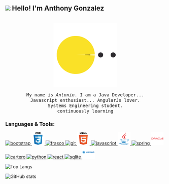 ## <img src="https://raw.githubusercontent.com/alexnaiman/alexnaiman/master/resources/welcomeglitch.gif" width="50px" /> Hello! I'm Anthony Gonzalez
<div align="center">
	<br>
	<img src="https://raw.githubusercontent.com/Aniket965/Aniket965/master/pacman.svg?sanitize=true" width="200" height="200">
	<br>
	
<p align="center" >
  <samp>
    My name is <em>Antonio</em>. I am a Java Developer... 
  <br/> Javascript enthusiast... AngularJs lover. 
    <br/> Systems Engineering student.
      <br/>
continuously learning
	  
  </samp>
</p>
<!--     	<img src="https://bingimages.herokuapp.com/unsplash1" width="800" height="400"> -->
</div>




<!--START_SECTION:waka-->
<!-- ```text -->
<!-- Week: 07 August, 2020 - 14 August, 2020 -->
<!-- JavaScript   9 hrs 53 mins   ██████████████████░░░░░░░   74.31 %     -->
<!--   Angular      59 mins         █░░░░░░░░░░░░░░░░░░░░░░░░   07.45 %   -->
<!--  NodeJS       58 mins         █░░░░░░░░░░░░░░░░░░░░░░░░   07.32 %    -->
<!-- Prolog      200 mins         █░░░░░░░░░░░░░░░░░░░░░░░░   04.20 %     -->
<!--  ```   -->
<!--END_SECTION:waka-->



<h3 align="left">Languages & Tools:</h3>
<p align="left"> <a href="https://getbootstrap.com" target="_blank" rel="noreferrer"> <img src="https://raw.githubusercontent.com/devicons/devicon /master/icons/bootstrap/bootstrap-plain-wordmark.svg" alt="bootstrap" width="40" height="40"/> </a> <a href="https://www.w3schools.com /css/" target="_blank" rel="noreferrer"> <img src="https://raw.githubusercontent.com/devicons/devicon/master/icons/css3/css3-original-wordmark.svg" alt= "css3" width="40" height="40"/> </a> <a href="https://flask.palletsprojects.com/" target="_blank" rel="noreferrer"><img src="https://www.vectorlogo.zone/logos/pocoo_flask/pocoo_flask-icon.svg" alt="frasco" width="40" height="40"/> </a> <a href= "https://git-scm.com/" target="_blank" rel="noreferrer"> <img src="https://media.vlpt.us/images/hdy20201004/post/a4971fcf-9f20-40ce-b307-92c14701ea78/git_logo.png" alt="git" width="40" height="40"/> </a> <a href="https://www.w3.org/html/" target="_blank" rel="noreferrer "> <img src="https://raw.githubusercontent.com/devicons/devicon/master/icons/html5/html5-original-wordmark.svg" alt="html5" width="40" height="40" /> </a> <a href="https://developer.mozilla.org/en-US/docs/Web/JavaScript" target="_blank" rel="noreferrer"> <img src="https://symbols.getvecta.com/stencil_25/39_javascript.0ca26ec4ab.png" alt="javascript" width="40" height="40"/> </a> <a href="https://www.java.com" target="_blank" rel="noreferrer"> <img src="https://raw.githubusercontent.com/devicons/devicon/master/icons/java/java-original.svg" alt="java" width="40" height="40"/> </a> <a href="https://spring.io/" target="_blank" rel="noreferrer"> <img src="https://www.vectorlogo.zone/logos/springio/springio-icon.svg" alt="spring" width="40" height="40"/> </a> <a href="https://www.oracle. com/" target="_blank" rel="noreferrer"> <img src="https://raw.githubusercontent.com/devicons/devicon/master/icons/oracle/oracle-original.svg" alt="oracle" width="40" height="40"/> </a> <a href=" https://postman.com" target="_blank" rel="noreferrer"> <img src="https://www.vectorlogo.zone/logos/getpostman/getpostman-icon.svg" alt="cartero" ancho ="40" height="40"/> </a> <a href="https://www.python.org" target="_blank" rel="noreferrer"> <img src="https://cdn3.iconfinder.com/data/icons/logos-and-brands-adobe/512/267_Python-512.png" alt="python" width="40" height="40"/> </a> <a href="https://reactjs.org/" target="_blank" rel="noreferrer"> <img src="https://icons-for-free.com/iconfiles/png/512/design+development+facebook+framework+mobile+react+icon-1320165723839064798.png" alt="react" width="40" height="40"/> </a> <a href="https://www.sqlite.org/" target="_blank" rel ="noreferrer"> <img src="https://www.vectorlogo.zone/logos/sqlite/sqlite-icon.svg" alt="sqlite" width="40" height="40"/> </a > <a href="https://webpack.js.org" target="_blank" rel="noreferrer"> <img src="https://raw.githubusercontent.com/devicons/devicon/d00d0969292a6569d45b06d3f350f463a0107b0d/icons/webpack/webpack-original-wordmark.svg" alt="webpack" width="40" height="40"/> </a> </p>

![Top Langs](https://github-readme-stats.vercel.app/api/top-langs/?username=Antwaniel&layout=compact)

![GitHub stats](https://github-readme-stats.vercel.app/api?username=Antwaniel&show_icons=true&theme=synthwave)


<!-- 
<h2>💻 Some stats 💻</h2>

![Antwaniel's github stats](https://github-readme-stats.vercel.app/api?username=Antwaniel&show_icons=true&title_color=fff&icon_color=79ff97&text_color=9f9f9f&bg_color=151515)
<img src="https://media.tenor.com/images/df8c44a1d20ab367fdcb21880985fd33/tenor.gif" align="right"  width="20%"/>
 -->

